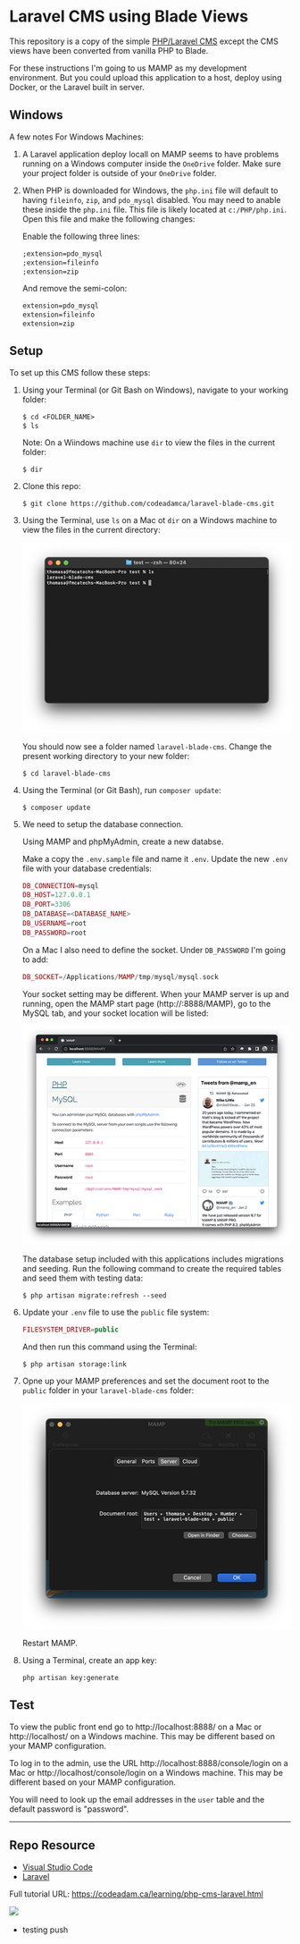 # Laravel CMS using Blade Views

This repository is a copy of the simple [PHP/Laravel CMS](https://github.com/codeadamca/php-cms-laravel) except the CMS views have been converted from vanilla PHP to Blade.

For these instructions I'm going to us MAMP as my development environment. But you could upload this application to a host, deploy using Docker, or the Laravel built in server.

## Windows

A few notes For Windows Machines:

1. A Laravel application deploy locall on MAMP seems to have problems running on a Windows computer inside the ```OneDrive``` folder. Make sure your project folder is outside of your ```OneDrive``` folder.

2. When PHP is downloaded for Windows, the ```php.ini``` file will default to having ```fileinfo```, ```zip```, and ```pdo_mysql``` disabled. You may need to anable these inside the ```php.ini``` file. This file is likely located at ```c:/PHP/php.ini```. Open this file and make the following changes:

    Enable the following three lines:

    ```
    ;extension=pdo_mysql
    ;extension=fileinfo
    ;extension=zip
    ```

    And remove the semi-colon:

    ```
    extension=pdo_mysql
    extension=fileinfo
    extension=zip
    ```

## Setup

To set up this CMS follow these steps:

1. Using your Terminal (or Git Bash on Windows), navigate to your working folder:

    ```
    $ cd <FOLDER_NAME>
    $ ls
    ```

    Note: On a Wiindows machine use ```dir``` to view the files in the current folder:

    ```
    $ dir
    ```

2. Clone this repo:

    ```
    $ git clone https://github.com/codeadamca/laravel-blade-cms.git
    ```

3. Using the Terminal, use ```ls``` on a Mac ot ```dir``` on a Windows machine to view the files in the current directory:

    ![Listing Files](_readme/screenshot-list.png)

    You should now see a folder named ```laravel-blade-cms```. Change the present working directory to your new folder:

    ```
    $ cd laravel-blade-cms
    ```

4. Using the Terminal (or Git Bash), run ```composer update```:

    ```
    $ composer update
    ```

5. We need to setup the database connection. 

    Using MAMP and phpMyAdmin, create a new databse. 

    Make a copy the ```.env.sample``` file and name it ```.env```. Update the new ```.env``` file with your database credentials:

    ```php
    DB_CONNECTION=mysql
    DB_HOST=127.0.0.1
    DB_PORT=3306
    DB_DATABASE=<DATABASE_NAME>
    DB_USERNAME=root
    DB_PASSWORD=root
    ```

    On a Mac I also need to define the socket. Under ```DB_PASSWORD``` I'm going to add:

    ```php
    DB_SOCKET=/Applications/MAMP/tmp/mysql/mysql.sock
    ```

    Your socket setting may be different. When your MAMP server is up and running, open the MAMP start page (http://:8888/MAMP), go to the MySQL tab, and your socket location will be listed:

    ![MAMP Socket](_readme/screenshot-mamp-socket.png)

    The database setup included with this applications includes migrations and seeding. Run the following command to create the required tables and seed them with testing data:

    ```
    $ php artisan migrate:refresh --seed
    ```

6. Update your ```.env``` file to use the ```public``` file system:

    ```php
    FILESYSTEM_DRIVER=public
    ```

    And then run this command using the Terminal:

    ```
    $ php artisan storage:link
    ```

7. Opne up your MAMP preferences and set the document root to the ```public``` folder in your ```laravel-blade-cms``` folder:

    ![Root Folder](_readme/screenshot-mamp.png)

    Restart MAMP. 

8. Using a Terminal, create an app key:

    ```
    php artisan key:generate
    ```

## Test

To view the public front end go to http://localhost:8888/ on a Mac or http://localhost/ on a Windows machine. This may be different based on your MAMP configuration. 

To log in to the admin, use the URL http://localhost:8888/console/login on a Mac or http://localhost/console/login on a Windows machine. This may be different based on your MAMP configuration. 

You will need to look up the email addresses in the ```user``` table and the default password is "password".

***

## Repo Resource

* [Visual Studio Code](https://code.visualstudio.com/)
* [Laravel](https://laravel.com/)

Full tutorial URL: https://codeadam.ca/learning/php-cms-laravel.html

<a href="https://codeadam.ca">
<img src="https://codeadam.ca/images/code-block.png" width="100">
</a>

* testing push